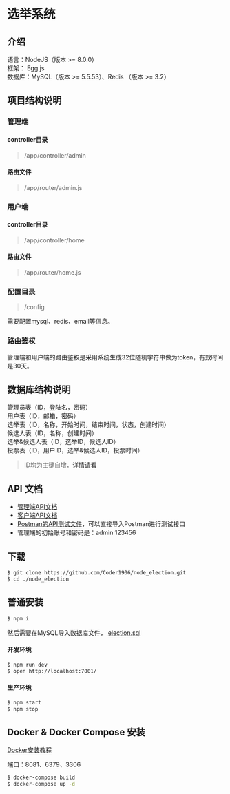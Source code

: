 # 选举系统

## 介绍

语言：NodeJS（版本 >= 8.0.0）  
框架： Egg.js  
数据库：MySQL（版本 >= 5.5.53）、Redis （版本 >= 3.2） 

## 项目结构说明

### 管理端

#### controller目录

> /app/controller/admin  

#### 路由文件

> /app/router/admin.js

### 用户端

#### controller目录

> /app/controller/home  

#### 路由文件

> /app/router/home.js

### 配置目录

> /config

需要配置mysql、redis、email等信息。

### 路由鉴权

管理端和用户端的路由鉴权是采用系统生成32位随机字符串做为token，有效时间是30天。

## 数据库结构说明

管理员表（ID，登陆名，密码）  
用户表（ID，邮箱，密码）  
选举表（ID，名称，开始时间，结束时间，状态，创建时间）  
候选人表（ID，名称，创建时间）  
选举&候选人表（ID，选举ID，候选人ID）  
投票表（ID，用户ID，选举&候选人ID，投票时间）  

> ID均为主键自增，[详情请看](https://github.com/Coder1906/node_election/blob/master/sql/election.sql)

## API 文档

- [管理端API文档](https://github.com/Coder1906/node_election/blob/master/docs/admin_api.md)  
- [客户端API文档](https://github.com/Coder1906/node_election/blob/master/docs/home_api.md)  
- [Postman的API测试文件](https://github.com/Coder1906/node_election/blob/master/docs/election.postman_collection.json)，可以直接导入Postman进行测试接口
- 管理端的初始账号和密码是：admin 123456

## 下载

```bash
$ git clone https://github.com/Coder1906/node_election.git
$ cd ./node_election
```

## 普通安装

```bash
$ npm i
```

然后需要在MySQL导入数据库文件， [election.sql](https://github.com/Coder1906/node_election/blob/master/sql/election.sql)  

#### 开发环境

```bash
$ npm run dev
$ open http://localhost:7001/
```

#### 生产环境

```bash
$ npm start
$ npm stop
```

## Docker & Docker Compose 安装

[Docker安装教程](https://github.com/Coder1906/node_election/blob/master/docs/docker.md)  

端口：8081、6379、3306

```bash
$ docker-compose build
$ docker-compose up -d
```
